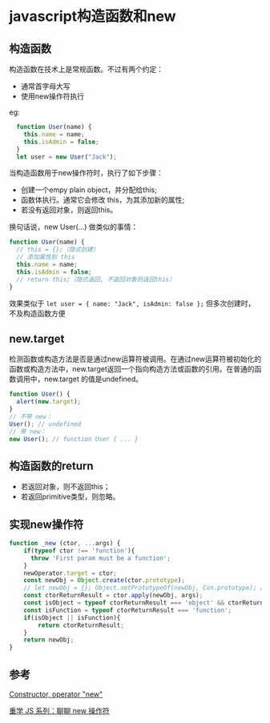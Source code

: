# javascript构造函数和new

## 构造函数

构造函数在技术上是常规函数。不过有两个约定：

* 通常首字母大写
* 使用new操作符执行

eg: 

```javascript
  function User(name) {
    this.name = name;
    this.isAdmin = false;
  }
  let user = new User("Jack");
```
当构造函数用于new操作符时，执行了如下步骤：

* 创建一个empy plain object，并分配给this;
* 函数体执行。通常它会修改 this，为其添加新的属性;
* 若没有返回对象，则返回this。

换句话说，new User(...) 做类似的事情：

```javascript
function User(name) {
  // this = {};（隐式创建）
  // 添加属性到 this
  this.name = name;
  this.isAdmin = false;
  // return this;（隐式返回, 不返回对象则返回this）
}
```
效果类似于 ```let user = { name: "Jack", isAdmin: false };```
但多次创建时，不及构造函数方便

## new.target

检测函数或构造方法是否是通过new运算符被调用。在通过new运算符被初始化的函数或构造方法中，new.target返回一个指向构造方法或函数的引用。在普通的函数调用中，new.target 的值是undefined。

```javascript
function User() {
  alert(new.target);
}
// 不带 new：
User(); // undefined
// 带 new：
new User(); // function User { ... }
```

## 构造函数的return

* 若返回对象，则不返回this；
* 若返回primitive类型，则忽略。

## 实现new操作符 

```javascript
function _new (ctor, ...args) {
    if(typeof ctor !== 'function'){
      throw 'First param must be a function';
    }
    newOperator.target = ctor;
    const newObj = Object.create(ctor.prototype);
    // let newObj = {}; Object.setPrototypeOf(newObj, Con.prototype); // 也可以这样做
    const ctorReturnResult = ctor.apply(newObj, args);
    const isObject = typeof ctorReturnResult === 'object' && ctorReturnResult !== null;
    const isFunction = typeof ctorReturnResult === 'function';
    if(isObject || isFunction){
        return ctorReturnResult;
    }
    return newObj;
}
```

## 参考

[Constructor, operator "new"](https://javascript.info/constructor-new)

[重学 JS 系列：聊聊 new 操作符](https://juejin.im/post/5c7b963ae51d453eb173896e)
